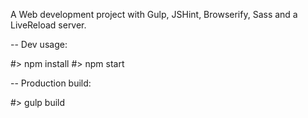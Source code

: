 A Web development project with Gulp, JSHint, Browserify, Sass and a LiveReload server.

--
Dev usage:

#> npm install
#> npm start

--
Production build:

#> gulp build
